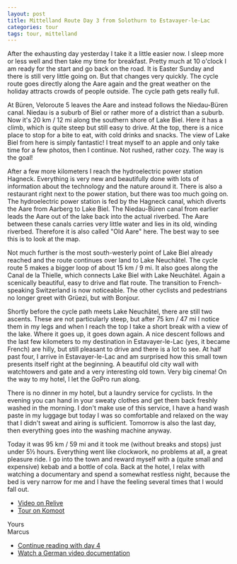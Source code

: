 ```yaml
---
layout: post
title: Mittelland Route Day 3 from Solothurn to Estavayer-le-Lac
categories: tour
tags: tour, mittelland
---
```


After the exhausting day yesterday I take it a little easier now. I sleep more or less well and then take my time for breakfast. Pretty much at 10 o'clock I am ready for the start and go back on the road. It is Easter Sunday and there is still very little going on. But that changes very quickly. The cycle route goes directly along the Aare again and the great weather on the holiday attracts crowds of people outside. The cycle path gets really full.

At Büren, Veloroute 5 leaves the Aare and instead follows the Niedau-Büren canal. Niedau is a suburb of Biel or rather more of a district than a suburb. Now it's 20 km / 12 mi along the southern shore of Lake Biel. Here it has a climb, which is quite steep but still easy to drive. At the top, there is a nice place to stop for a bite to eat, with cold drinks and snacks. The view of Lake Biel from here is simply fantastic! I treat myself to an apple and only take time for a few photos, then I continue. Not rushed, rather cozy. The way is the goal!

After a few more kilometers I reach the hydroelectric power station Hagneck. Everything is very new and beautifully done with lots of information about the technology and the nature around it. There is also a restaurant right next to the power station, but there was too much going on. The hydroelectric power station is fed by the Hagneck canal, which diverts the Aare from Aarberg to Lake Biel. The Niedau-Büren canal from earlier leads the Aare out of the lake back into the actual riverbed. The Aare between these canals carries very little water and lies in its old, winding riverbed. Therefore it is also called "Old Aare" here. The best way to see this is to look at the map.

Not much further is the most south-westerly point of Lake Biel already reached and the route continues over land to Lake Neuchâtel. The cycle route 5 makes a bigger loop of about 15 km / 9 mi. It also goes along the Canal de la Thielle, which connects Lake Biel with Lake Neuchâtel. Again a scenically beautiful, easy to drive and flat route. The transition to French-speaking Switzerland is now noticeable. The other cyclists and pedestrians no longer greet with Grüezi, but with Bonjour.

Shortly before the cycle path meets Lake Neuchâtel, there are still two ascents. These are not particularly steep, but after 75 km / 47 mi I notice them in my legs and when I reach the top I take a short break with a view of the lake. Where it goes up, it goes down again. A nice descent follows and the last few kilometers to my destination in Estavayer-le-Lac (yes, it became French) are hilly, but still pleasant to drive and there is a lot to see. At half past four, I arrive in Estavayer-le-Lac and am surprised how this small town presents itself right at the beginning. A beautiful old city wall with watchtowers and gate and a very interesting old town. Very big cinema! On the way to my hotel, I let the GoPro run along.

There is no dinner in my hotel, but a laundry service for cyclists. In the evening you can hand in your sweaty clothes and get them back freshly washed in the morning. I don't make use of this service, I have a hand wash paste in my luggage but today I was so comfortable and relaxed on the way that I didn't sweat and airing is sufficient. Tomorrow is also the last day, then everything goes into the washing machine anyway.

Today it was 95 km / 59 mi and it took me (without breaks and stops) just under 5½ hours. Everything went like clockwork, no problems at all, a great pleasure ride. I go into the town and reward myself with a (quite small and expensive) kebab and a bottle of cola. Back at the hotel, I relax with watching a documentary and spend a somewhat restless night, because the bed is very narrow for me and I have the feeling several times that I would fall out.

- [Video on Relive](https://www.relive.cc/view/g33348169526)
- [Tour on Komoot](https://www.komoot.com/tour/63410696/zoom)

Yours  
Marcus

- [Continue reading with day 4](/Mittelland-Route-Day-4)
- [Watch a German video documentation](/Mittelland-Route-Video)
